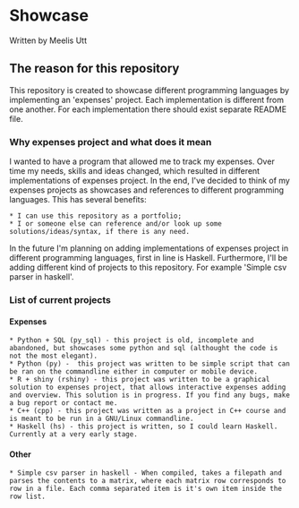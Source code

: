 # Showcase

Written by
Meelis Utt

## The reason for this repository

This repository is created to showcase different programming languages by implementing an 'expenses' project.
Each implementation is different from one another. For each implementation there should exist separate README file.

### Why expenses project and what does it mean

I wanted to have a program that allowed me to track my expenses. Over time my needs, skills and ideas changed, which resulted in different implementations of expenses project. In the end, I've decided to think of my expenses projects as showcases and references to different programming languages. This has several benefits:

	* I can use this repository as a portfolio; 
	* I or someone else can reference and/or look up some solutions/ideas/syntax, if there is any need. 

In the future I'm planning on adding implementations of expenses project in different programming languages, first in line is Haskell. Furthermore, I'll be adding different kind of projects to this repository. For example 'Simple csv parser in haskell'.

### List of current projects

#### Expenses

	* Python + SQL (py_sql) - this project is old, incomplete and abandoned, but showcases some python and sql (althought the code is not the most elegant).
	* Python (py) -  this project was written to be simple script that can be ran on the commandline either in computer or mobile device.
	* R + shiny (rshiny) - this project was written to be a graphical solution to expenses project, that allows interactive expenses adding and overview. This solution is in progress. If you find any bugs, make a bug report or contact me.
	* C++ (cpp) - this project was written as a project in C++ course and is meant to be run in a GNU/Linux commandline.
	* Haskell (hs) - this project is written, so I could learn Haskell. Currently at a very early stage.

#### Other

	* Simple csv parser in haskell - When compiled, takes a filepath and parses the contents to a matrix, where each matrix row corresponds to row in a file. Each comma separated item is it's own item inside the row list.

